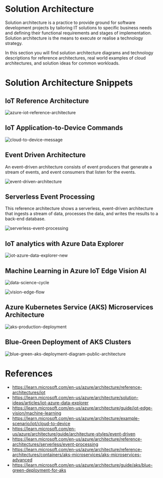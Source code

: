 # Solution Architecture

Solution architecture is a practice to provide ground for software development projects by tailoring IT solutions to specific business needs and defining their functional requirements and stages of implementation. Solution architecture is the means to execute or realise a technology strategy.

In this section you will find solution architecture diagrams and technology descriptions for reference architectures, real world examples of cloud architectures, and solution ideas for common workloads.

# Solution Architecture Snippets

## IoT Reference Architecture

![azure-iot-reference-architecture](./_images/arc-snippets/azure-iot-reference-architecture.png)

## IoT Application-to-Device Commands

![cloud-to-device-message](./_images/arc-snippets/cloud-to-device-message.drawio.png)

## Event Driven Architecture

An event-driven architecture consists of event producers that generate a stream of events, and event consumers that listen for the events.

![event-driven-architecture](./_images/arc-snippets/event-driven-architecture.drawio.png)

## Serverless Event Processing

This reference architecture shows a serverless, event-driven architecture that ingests a stream of data, processes the data, and writes the results to a back-end database.

![serverless-event-processing](./_images/arc-snippets/serverless-event-processing.drawio.png)

## IoT analytics with Azure Data Explorer

![iot-azure-data-explorer-new](./_images/arc-snippets/iot-azure-data-explorer-new.png)

## Machine Learning in Azure IoT Edge Vision AI

![data-science-cycle](./_images/arc-snippets/data-science-cycle.drawio.png)

![vision-edge-flow](./_images/arc-snippets/vision-edge-flow.png)

## Azure Kubernetes Service (AKS) Microservices Architecture

![aks-production-deployment](./_images/arc-snippets/aks-production-deployment.png)

## Blue-Green Deployment of AKS Clusters

![blue-green-aks-deployment-diagram-public-architecture](./_images/arc-snippets/blue-green-aks-deployment-diagram-public-architecture.png)

# References

- https://learn.microsoft.com/en-us/azure/architecture/reference-architectures/iot
- https://learn.microsoft.com/en-us/azure/architecture/solution-ideas/articles/iot-azure-data-explorer
- https://learn.microsoft.com/en-us/azure/architecture/guide/iot-edge-vision/machine-learning
- https://learn.microsoft.com/en-us/azure/architecture/example-scenario/iot/cloud-to-device
- https://learn.microsoft.com/en-us/azure/architecture/guide/architecture-styles/event-driven
- https://learn.microsoft.com/en-us/azure/architecture/reference-architectures/serverless/event-processing
- https://learn.microsoft.com/en-us/azure/architecture/reference-architectures/containers/aks-microservices/aks-microservices-advanced
- https://learn.microsoft.com/en-us/azure/architecture/guide/aks/blue-green-deployment-for-aks